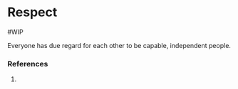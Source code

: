 # Respect
#WIP 

Everyone has due regard for each other to be capable, independent people.


### References
1. 